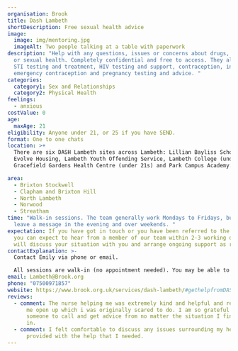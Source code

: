 ```yaml
---
organisation: Brook
title: Dash Lambeth
shortDescription: Free sexual health advice
image:
  image: img/mentoring.jpg
  imageAlt: Two people talking at a table with paperwork
description: "Help with any questions, issues or concerns about drugs, alcohol
  or sexual health. Completely confidential and free to access. They also offer
  STI testing and treatment, HIV testing and support, contraception, including
  emergency contraception and pregnancy testing and advice. "
categories:
  category1: Sex and Relationships
  category2: Physical Health
feelings:
  - anxious
costValue: 0
age:
  maxAge: 21
eligibility: Anyone under 21, or 25 if you have SEND.
format: One to one chats
location: >+
  There are six DASH Lambeth sites across Lambeth: Lillian Bayliss School,
  Evolve Housing, Lambeth Youth Offending Service, Lambeth College (under 21s),
  Gracefield Gardens Health Centre (under 21s) and Park Campus Academy.

area:
  - Brixton Stockwell
  - Clapham and Brixton Hill
  - North Lambeth
  - Norwood
  - Streatham
time: "Walk-in sessions. The team generally work Mondays to Fridays, but you can
  leave a message in the evening and over weekends. "
expectation: If you have got in touch or you have been referred to the service,
  you can expect to hear from a member of our team within 2-3 working days. They
  will discuss your situation with you and arrange ongoing support as required.
contactExplanation: >-
  Contact Emily via phone or email. 

  All sessions are walk-in (no appointment needed). You may be able to pick up condoms, pregnancy tests or chlamydia screening kits without needing to see a nurse. 
email: Lambeth@Brook.org
phone: "07500971857"
website: https://www.brook.org.uk/services/dash-lambeth/#gethelpfromDASH
reviews:
  - comment: The nurse helping me was extremely kind and helpful and really helped
      me open up which i was originally scared to do. I am so grateful to have
      someone to call and get advice from no matter the situation I find myself
      in.
  - comment: I felt comfortable to discuss any issues surrounding my health. I was
      provided with the help that I needed.
---
```

